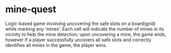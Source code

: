 # mine-quest
Logic-based game involving uncovering the safe slots on a board(grid) while marking any ‘mines’. Each cell will indicate the number of mines in its vicinity to help the mine detection; upon uncovering a mine, the game ends, however if a player successfully uncovers all safe slots and correctly identifies all mines in the game, the player wins.
